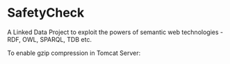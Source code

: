 # SafetyCheck

A Linked Data Project to exploit the powers of semantic web technologies - RDF, OWL, SPARQL, TDB etc. 

To enable gzip compression in Tomcat Server:
<Connector compressableMimeType="text/html,text/xml,application/xml,text/javascript,text/css,text/plain,application/x-javascript,application/json" compression="on" compressionMinSize="2048" connectionTimeout="20000" noCompressionUserAgents="gozilla, traviata" port="8080" protocol="HTTP/1.1" redirectPort="8443"/>
